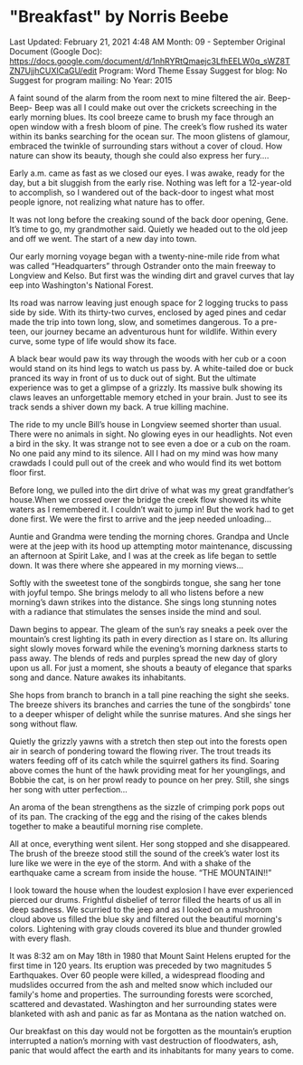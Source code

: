 # "Breakfast" by Norris Beebe

Last Updated: February 21, 2021 4:48 AM
Month: 09 - September
Original Document (Google Doc): https://docs.google.com/document/d/1nhRYRtQmaejc3LfhEELW0q_sWZ8TZN7UjjhCUXICaGU/edit
Program: Word Theme Essay
Suggest for blog: No
Suggest for program mailing: No
Year: 2015

A faint sound of the alarm from the room next to mine filtered the air. Beep- Beep- Beep was all I could make out over the crickets screeching in the early morning blues. Its cool breeze came to brush my face through an open window with a fresh bloom of pine. The creek’s flow rushed its water within its banks searching for the ocean sur. The moon glistens of glamour, embraced the twinkle of surrounding stars without a cover of cloud. How nature can show its beauty, though she could also express her fury….

Early a.m. came as fast as we closed our eyes. I was awake, ready for the day, but a bit sluggish from the early rise. Nothing was left for a 12-year-old to accomplish, so I wandered out of the back-door to ingest what most people ignore, not realizing what nature has to offer.

It was not long before the creaking sound of the back door opening, Gene. It’s time to go, my grandmother said. Quietly we headed out to the old jeep and off we went. The start of a new day into town.

Our early morning voyage began with a twenty-nine-mile ride from what was called “Headquarters” through Ostrander onto the main freeway to Longview and Kelso. But first was the winding dirt and gravel curves that lay eep into Washington's National Forest.

Its road was narrow leaving just enough space for 2 logging trucks to pass side by side. With its thirty-two curves, enclosed by aged pines and cedar made the trip into town long, slow, and sometimes dangerous. To a pre-teen, our journey became an adventurous hunt for wildlife. Within every curve, some type of life would show its face.

A black bear would paw its way through the woods with her cub or a coon would stand on its hind legs to watch us pass by. A white-tailed doe or buck pranced its way in front of us to duck out of sight. But the ultimate experience was to get a glimpse of a grizzly. Its massive bulk showing its claws leaves an unforgettable memory etched in your brain. Just to see its track sends a shiver down my back. A true killing machine.

The ride to my uncle Bill’s house in Longview seemed shorter than usual. There were no animals in sight. No glowing eyes in our headlights. Not even a bird in the sky. It was strange not to see even a doe or a cub on the roam. No one paid any mind to its silence. All I had on my mind was how many crawdads I could pull out of the creek and who would find its wet bottom floor first.

Before long, we pulled into the dirt drive of what was my great grandfather’s house.When we crossed over the bridge the creek flow showed its white waters as I remembered it. I couldn’t wait to jump in! But the work had to get done first. We were the first to arrive and the jeep needed unloading…

Auntie and Grandma were tending the morning chores. Grandpa and Uncle were at the jeep with its hood up attempting motor maintenance, discussing an afternoon at Spirit Lake, and I was at the creek as life began to settle down. It was there where she appeared in my morning views…

Softly with the sweetest tone of the songbirds tongue, she sang her tone with joyful tempo. She brings melody to all who listens before a new morning’s dawn strikes into the distance. She sings long stunning notes with a radiance that stimulates the senses inside the mind and soul.

Dawn begins to appear. The gleam of the sun’s ray sneaks a peek over the mountain’s crest lighting its path in every direction as I stare on. Its alluring sight slowly moves forward while the evening’s morning darkness starts to pass away. The blends of reds and purples spread the new day of glory upon us all. For just a moment, she shouts a beauty of elegance that sparks song and dance. Nature awakes its inhabitants.

She hops from branch to branch in a tall pine reaching the sight she seeks. The breeze shivers its branches and carries the tune of the songbirds' tone to a deeper whisper of delight while the sunrise matures. And she sings her song without flaw.

Quietly the grizzly yawns with a stretch then step out into the forests open air in search of pondering toward the flowing river. The trout treads its waters feeding off of its catch while the squirrel gathers its find. Soaring above comes the hunt of the hawk providing meat for her younglings, and Bobbie the cat, is on her prowl ready to pounce on her prey. Still, she sings her song with utter perfection…

An aroma of the bean strengthens as the sizzle of crimping pork pops out of its pan. The cracking of the egg and the rising of the cakes blends together to make a beautiful morning rise complete.

All at once, everything went silent. Her song stopped and she disappeared. The brush of the breeze stood still the sound of the creek’s water lost its lure like we were in the eye of the storm. And with a shake of the earthquake came a scream from inside the house. “THE MOUNTAIN!!”

I look toward the house when the loudest explosion I have ever experienced pierced our drums. Frightful disbelief of terror filled the hearts of us all in deep sadness. We scurried to the jeep and as I looked on a mushroom cloud above us filled the blue sky and filtered out the beautiful morning's colors. Lightening with gray clouds covered its blue and thunder growled with every flash.

It was 8:32 am on May 18th in 1980 that Mount Saint Helens erupted for the first time in 120 years. Its eruption was preceded by two magnitudes 5 Earthquakes. Over 60 people were killed, a widespread flooding and mudslides occurred from the ash and melted snow which included our family's home and properties. The surrounding forests were scorched, scattered and devastated. Washington and her surrounding states were blanketed with ash and panic as far as Montana as the nation watched on.

Our breakfast on this day would not be forgotten as the mountain’s eruption interrupted a nation’s morning with vast destruction of floodwaters, ash, panic that would affect the earth and its inhabitants for many years to come.